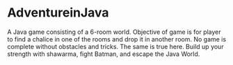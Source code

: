 # AdventureinJava

A Java game consisting of a 6-room world. Objective of game is for player to find a chalice in one of the rooms and drop it in another room.
No game is complete without obstacles and tricks. The same is true here.
Build up your strength with shawarma, fight Batman, and escape the Java World.
